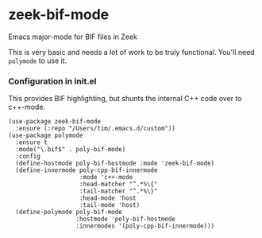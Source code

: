 # zeek-bif-mode
Emacs major-mode for BIF files in Zeek

This is very basic and needs a lot of work to be truly functional. You'll need
`polymode` to use it.

### Configuration in init.el

This provides BIF highlighting, but shunts the internal C++ code over to
c++-mode.

```
(use-package zeek-bif-mode
  :ensure (:repo "/Users/tim/.emacs.d/custom"))
(use-package polymode
  :ensure t
  :mode("\.bif$" . poly-bif-mode)
  :config
  (define-hostmode poly-bif-hostmode :mode 'zeek-bif-mode)
  (define-innermode poly-cpp-bif-innermode
                    :mode 'c++-mode
                    :head-matcher "^.*%\{"
                    :tail-matcher "^.*%\}"
                    :head-mode 'host
                    :tail-mode 'host)
  (define-polymode poly-bif-mode
                   :hostmode 'poly-bif-hostmode
                   :innermodes '(poly-cpp-bif-innermode)))
```